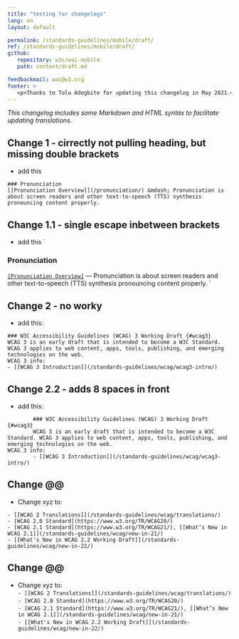 ```yaml
---
title: "testing for changelogs"
lang: en
layout: default

permalink: /standards-guidelines/mobile/draft/
ref: /standards-guidelines/mobile/draft/
github:
   repository: w3c/wai-mobile
   path: content/draft.md

feedbackmail: wai@w3.org
footer: >
   <p>Thanks to Tolu Adegbite for updating this changelog in May 2021.</p>
---
```


_This changelog includes some Markdown and HTML syntax to facilitate updating translations._


## Change 1 - cirrectly not pulling heading, but missing double brackets
* add this
```
### Pronunciation
[[Pronunciation Overview]](/pronunciation/) &mdash; Pronunciation is about screen readers and other text-to-speech (TTS) synthesis pronouncing content properly.
```

## Change 1.1 - single escape inbetween brackets
* add this
`
### Pronunciation
[``[Pronunciation Overview]``](/pronunciation/) &mdash; Pronunciation is about screen readers and other text-to-speech (TTS) synthesis pronouncing content properly.
`

## Change 2 - no worky
* add this:
```
### W3C Accessibility Guidelines (WCAG) 3 Working Draft {#wcag3}
WCAG 3 is an early draft that is intended to become a W3C Standard. WCAG 3 applies to web content, apps, tools, publishing, and emerging technologies on the web.
WCAG 3 info:
- [[WCAG 3 Introduction]](/standards-guidelines/wcag/wcag3-intro/)
```

## Change 2.2 - adds 8 spaces in front
* add this:
```
        ### W3C Accessibility Guidelines (WCAG) 3 Working Draft {#wcag3}
        WCAG 3 is an early draft that is intended to become a W3C Standard. WCAG 3 applies to web content, apps, tools, publishing, and emerging technologies on the web.
WCAG 3 info:
        - [[WCAG 3 Introduction]](/standards-guidelines/wcag/wcag3-intro/)
```

## Change @@
* Change xyz to:
```
- [[WCAG 2 Translations]](/standards-guidelines/wcag/translations/)
- [WCAG 2.0 Standard](https://www.w3.org/TR/WCAG20/)
- [WCAG 2.1 Standard](https://www.w3.org/TR/WCAG21/), [[What’s New in WCAG 2.1]](/standards-guidelines/wcag/new-in-21/)
- [[What's New in WCAG 2.2 Working Draft]](/standards-guidelines/wcag/new-in-22/)
```

## Change @@
* Change xyz to:
<br>`- [[WCAG 2 Translations]](/standards-guidelines/wcag/translations/)`
<br>`- [WCAG 2.0 Standard](https://www.w3.org/TR/WCAG20/)`
<br>`- [WCAG 2.1 Standard](https://www.w3.org/TR/WCAG21/), [[What’s New in WCAG 2.1]](/standards-guidelines/wcag/new-in-21/)`
<br>`- [[What's New in WCAG 2.2 Working Draft]](/standards-guidelines/wcag/new-in-22/)`

